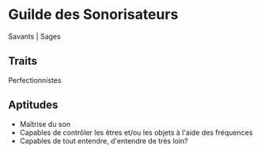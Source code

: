 # Guilde des Sonorisateurs

Savants | Sages

## Traits
Perfectionnistes

## Aptitudes
- Maîtrise du son
- Capables de contrôler les êtres et/ou les objets à l'aide des fréquences
- Capables de tout entendre, d'entendre de très loin?
